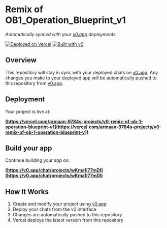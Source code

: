 # Remix of OB1_Operation_Blueprint_v1

*Automatically synced with your [v0.app](https://v0.app) deployments*

[![Deployed on Vercel](https://img.shields.io/badge/Deployed%20on-Vercel-black?style=for-the-badge&logo=vercel)](https://vercel.com/armaan-9784s-projects/v0-remix-of-ob-1-operation-blueprint-v1)
[![Built with v0](https://img.shields.io/badge/Built%20with-v0.app-black?style=for-the-badge)](https://v0.app/chat/projects/wKma1I77mDl)

## Overview

This repository will stay in sync with your deployed chats on [v0.app](https://v0.app).
Any changes you make to your deployed app will be automatically pushed to this repository from [v0.app](https://v0.app).

## Deployment

Your project is live at:

**[https://vercel.com/armaan-9784s-projects/v0-remix-of-ob-1-operation-blueprint-v1](https://vercel.com/armaan-9784s-projects/v0-remix-of-ob-1-operation-blueprint-v1)**

## Build your app

Continue building your app on:

**[https://v0.app/chat/projects/wKma1I77mDl](https://v0.app/chat/projects/wKma1I77mDl)**

## How It Works

1. Create and modify your project using [v0.app](https://v0.app)
2. Deploy your chats from the v0 interface
3. Changes are automatically pushed to this repository
4. Vercel deploys the latest version from this repository